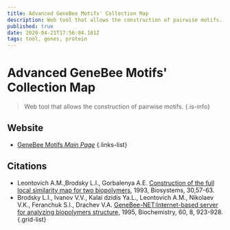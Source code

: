 ```yaml
---
title: Advanced GeneBee Motifs' Collection Map
description: Web tool that allows the construction of pairwise motifs.
published: true
date: 2020-04-21T17:56:04.181Z
tags: tool, genes, protein
---
```


# Advanced GeneBee Motifs' Collection Map

> Web tool that allows the construction of pairwise motifs.
{.is-info}



## Website

- [GeneBee Motifs *Main Page*](http://www.genebee.msu.su/services/dhm/advanced.html)
{.links-list}

## Citations

- Leontovich A.M.,Brodsky L.I., Gorbalenya A.E. [Construction of the full local similarity map for two biopolymers,](http://www.genebee.msu.su/services/papers/BIOSYS_30/BIOSYST.htm) 1993, Biosystems, 30,57-63.
- Brodsky L.I., Ivanov V.V., Kalai dzidis Ya.L., Leontovich A.M., Nikolaev V.K., Feranchuk S.I., Drachev V.A. [GeneBee-NET:Internet-based server for analyzing biopolymers structure,](http://www.genebee.msu.su/services/papers/GNB-NET/GNB-NET.htm) 1995, Biochemistry, 60, 8, 923-928.
{.grid-list}